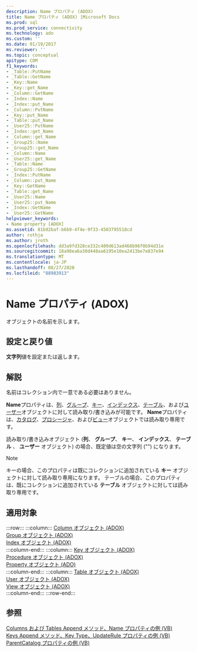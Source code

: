 ```yaml
---
description: Name プロパティ (ADOX)
title: Name プロパティ (ADOX) |Microsoft Docs
ms.prod: sql
ms.prod_service: connectivity
ms.technology: ado
ms.custom: ''
ms.date: 01/19/2017
ms.reviewer: ''
ms.topic: conceptual
apitype: COM
f1_keywords:
- _Table::PutName
- _Table::GetName
- _Key::Name
- _Key::get_Name
- _Column::GetName
- _Index::Name
- _Index::put_Name
- _Column::PutName
- _Key::put_Name
- _Table::put_Name
- _User25::PutName
- _Index::get_Name
- _Column::get_Name
- _Group25::Name
- _Group25::get_Name
- _Column::Name
- _User25::get_Name
- _Table::Name
- _Group25::GetName
- _Index::PutName
- _Column::put_Name
- _Key::GetName
- _Table::get_Name
- _User25::Name
- _User25::put_Name
- _Index::GetName
- _User25::GetName
helpviewer_keywords:
- Name property [ADOX]
ms.assetid: 81b92baf-b6b9-4f4e-9f33-4503795518cd
author: rothja
ms.author: jroth
ms.openlocfilehash: dd3a9fd328ce332c409d613ad468b96f0b94d31e
ms.sourcegitcommit: 18a98ea6a30d448aa6195e10ea2413be7e837e94
ms.translationtype: MT
ms.contentlocale: ja-JP
ms.lasthandoff: 08/27/2020
ms.locfileid: "88983913"
---
```

# <a name="name-property-adox"></a>Name プロパティ (ADOX)
オブジェクトの名前を示します。  
  
## <a name="settings-and-return-values"></a>設定と戻り値  
 **文字列**値を設定または返します。  
  
## <a name="remarks"></a>解説  
 名前はコレクション内で一意である必要はありません。  
  
 **Name**プロパティは、[列](./column-object-adox.md)、[グループ](./group-object-adox.md)、[キー](./key-object-adox.md)、[インデックス](./index-object-adox.md)、[テーブル](./table-object-adox.md)、および[ユーザー](./user-object-adox.md)オブジェクトに対して読み取り/書き込みが可能です。 **Name**プロパティは、[カタログ](./catalog-object-adox.md)、[プロシージャ](./procedure-object-adox.md)、および[ビュー](./view-object-adox.md)オブジェクトでは読み取り専用です。  
  
 読み取り/書き込みオブジェクト (**列**、 **グループ**、 **キー**、 **インデックス**、 **テーブル** 、 **ユーザー** オブジェクト) の場合、既定値は空の文字列 ("") になります。  
  
> [!NOTE]
>  キーの場合、このプロパティは既にコレクションに追加されている **キー** オブジェクトに対して読み取り専用になります。 テーブルの場合、このプロパティは、既にコレクションに追加されている **テーブル** オブジェクトに対しては読み取り専用です。  
  
## <a name="applies-to"></a>適用対象  

:::row:::
    :::column:::
        [Column オブジェクト (ADOX)](./column-object-adox.md)  
        [Group オブジェクト (ADOX)](./group-object-adox.md)  
        [Index オブジェクト (ADOX)](./index-object-adox.md)  
    :::column-end:::
    :::column:::
        [Key オブジェクト (ADOX)](./key-object-adox.md)  
        [Procedure オブジェクト (ADOX)](./procedure-object-adox.md)  
        [Property オブジェクト (ADO)](../ado-api/property-object-ado.md)  
    :::column-end:::
    :::column:::
        [Table オブジェクト (ADOX)](./table-object-adox.md)  
        [User オブジェクト (ADOX)](./user-object-adox.md)  
        [View オブジェクト (ADOX)](./view-object-adox.md)  
    :::column-end:::
:::row-end:::

## <a name="see-also"></a>参照  
 [Columns および Tables Append メソッド、Name プロパティの例 (VB)](./columns-and-tables-append-methods-name-property-example-vb.md)   
 [Keys Append メソッド、Key Type、UpdateRule プロパティの例 (VB)](./keys-append-method-key-type-relatedcolumn-relatedtable-example-vb.md)   
 [ParentCatalog プロパティの例 (VB)](./parentcatalog-property-example-vb.md)